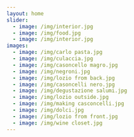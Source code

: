 ```yaml
---
layout: home
slider:
  - image: /img/interior.jpg
  - image: /img/food.jpg
  - image: /img/interior.jpg
images:
  - image: /img/carlo pasta.jpg
  - image: /img/culaccia.jpg
  - image: /img/casoncello magro.jpg
  - image: /img/negroni.jpg
  - image: /img/lozio from back.jpg
  - image: /img/casoncelli nero.jpg
  - image: /img/degustazione salumi.jpg
  - image: /img/lozio outside.jpg
  - image: /img/making casconcelli.jpg
  - image: /img/dolci.jpg
  - image: /img/lozio from front.jpg
  - image: /img/wine closet.jpg
---
```



